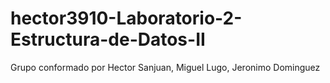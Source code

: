 # hector3910-Laboratorio-2-Estructura-de-Datos-II
Grupo conformado por Hector Sanjuan, Miguel Lugo, Jeronimo Dominguez
